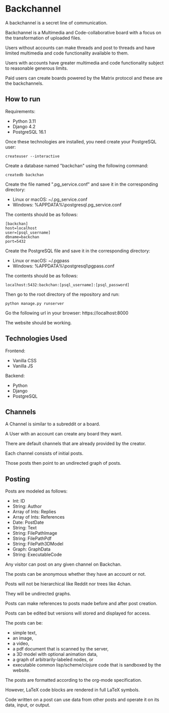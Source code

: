 # Backchannel

A backchannel is a secret line of communication.

Backchannel is a Multimedia and Code-collaborative board with a focus on
the transformation of uploaded files.

Users without accounts can make threads and post to threads and have
limited multimedia and code functionality available to them.

Users with accounts have greater multimedia and code functionality
subject to reasonable generous limits.

Paid users can create boards powered by the Matrix protocol and these
are the backchannels.

## How to run

Requirements:
- Python 3.11
- Django 4.2
- PostgreSQL 16.1

Once these technologies are installed, you need create your PostgreSQL
user:
```
createuser --interactive
```

Create a database named "backchan" using the following command:
```
createdb backchan
```

Create the file named ".pg_service.conf" and save it in the
corresponding directory:
- Linux or macOS: ~/.pg_service.conf
- Windows: %APPDATA%\postgresql\.pg_service.conf

The contents should be as follows:

```
[backchan]
host=localhost
user=[psql_username]
dbname=backchan
port=5432
```

Create the PostgreSQL file and save it in the corresponding directory:
- Linux or macOS: ~/.pgpass
- Windows: %APPDATA%\postgresql\pgpass.conf

The contents should be as follows:

```
localhost:5432:backchan:[psql_username]:[psql_password]
```

Then go to the root directory of the repository and run:

```
python manage.py runserver
```

Go the following url in your browser:
https://localhost:8000

The website should be working.

## Technologies Used

Frontend:
- Vanilla CSS
- Vanilla JS

Backend:
- Python
- Django
- PostgreSQL

## Channels

A Channel is similar to a subreddit or a board.

A User with an account can create any board they want.

There are default channels that are already provided by the creator.

Each channel consists of initial posts.

Those posts then point to an undirected graph of posts.

## Posting

Posts are modeled as follows:
- Int: ID
- String: Author
- Array of Ints: Replies
- Array of Ints: References
- Date: PostDate
- String: Text
- String: FilePathImage
- String: FilePathPdf
- String: FilePath3DModel
- Graph: GraphData
- String: ExecutableCode

Any visitor can post on any given channel on Backchan.

The posts can be anonymous whether they have an account or not.

Posts will not be hierarchical like Reddit nor trees like 4chan.

They will be undirected graphs.

Posts can make references to posts made before and after post
creation.

Posts can be edited but versions will stored and displayed for access.

The posts can be: 
- simple text, 
- an image, 
- a video, 
- a pdf document that is scanned by the server, 
- a 3D model with optional animation data, 
- a graph of arbitrarily-labeled nodes, or 
- executable common lisp/scheme/clojure code that is sandboxed by the
  website.

The posts are formatted according to the org-mode specification.

However, LaTeX code blocks are rendered in full LaTeX symbols.

Code written on a post can use data from other posts and operate it on
its data, input, or output.
